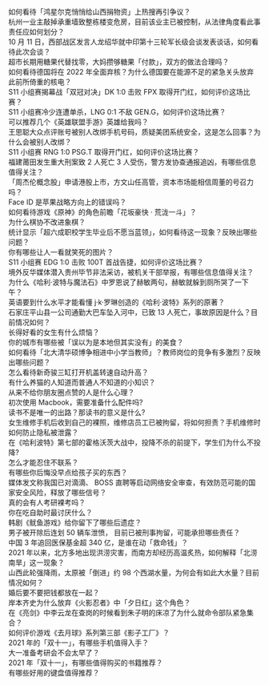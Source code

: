 如何看待「鸿星尔克悄悄给山西捐物资」上热搜再引争议？  
杭州一业主敲掉承重墙致整栋楼变危房，目前该业主已被控制，从法律角度看此事责任应如何划分？  
10 月 11 日，西部战区发言人龙绍华就中印第十三轮军长级会谈发表谈话，如何看待此次会谈？  
超市长期用糖果代替找零，大妈攒够糖果「付款」，双方的做法合理吗？  
如何看待德国将在 2022 年全面弃核？为什么德国要在能源不足的紧急关头放弃此前所倚重的核电？  
S11 小组赛揭幕战「双冠对决」DK 1:0 击败 FPX 取得开门红，如何评价这场比赛？  
S11 小组赛冷少连遭单杀，LNG 0:1 不敌 GEN.G，如何评价这场比赛？  
可以推荐几个《英雄联盟手游》英雄给我吗？  
王思聪大众点评账号被别人改绑手机号码，质疑美团系统安全，这是怎么回事？为什么会被别人改绑？  
S11 小组赛 RNG 1:0 PSG.T 取得开门红，如何评价这场比赛？  
福建莆田发生重大刑案致 2 人死亡 3 人受伤，警方发协查通报追凶，有哪些信息值得关注？  
「周杰伦概念股」申请港股上市，方文山任高管，资本市场能相信周董的号召力吗？  
Face ID 是苹果战略方向上的错误吗？  
如何看待游戏《原神》的角色前瞻「花坂豪快 · 荒泷一斗」？  
为什么棋协不改进象棋？  
统计显示「超六成职校学生毕业后不愿当蓝领」，如何看待这一现象？反映出哪些问题？  
你有哪些让人一看就笑死的图片？  
S11 小组赛 EDG 1:0 击败 100T 首战告捷，如何评价这场比赛？  
境外反华媒体潜入贵州毕节非法采访，被机关干部举报，有哪些信息值得关注？  
为什么《哈利·波特与魔法石》中罗恩说了赫敏两句，赫敏就躲到厕所哭了一下午？  
英语要到什么水平才能看懂 j·k·罗琳创造的《哈利·波特》系列的原著？  
石家庄平山县一公司通勤大巴车坠入河中，已致 13 人死亡，事故原因是什么？目前情况如何？  
长得好看的女生有什么烦恼？  
你的城市有哪些被「误以为是本地但其实没有」的美食？  
如何看待「北大清华硕博争相进中小学当教师」？教师岗位的竞争有多激烈？反映出哪些问题？  
怎么看待新奇骏三缸打开机盖转速自动升高？  
有什么养猫的人知道而普通人不知道的小知识？  
从来不给你朋友圈点赞的人是什么心理？  
初次使用 Macbook，需要准备什么配件吗?  
读书不是唯一的出路？那读书的意义是什么?  
女生维修手机后收到自己的裸照，维修店员工已被拘留，将如何担责？手机维修时如何防止隐私被泄露？  
在《哈利波特》第七部的霍格沃茨大战中，投降不杀的前提下，学生们为什么不投降?  
怎么才能忍住不联系？  
有哪些你后悔没早点给孩子买的东西？  
媒体发文称我国已对滴滴、 BOSS 直聘等启动网络安全审查，有效防范可能的国家安全风险，释放了哪些信号？  
真的会有人考研裸考吗？  
你在吃自助时最讨厌什么？  
韩剧《鱿鱼游戏》给你留下了哪些后遗症？  
男子被开除后连划 50 辆车泄愤， 目前已被刑事拘留，可能承担哪些责任？  
中国 3 年追回医保基金超 340 亿，是谁在动「救命钱」？  
2021 年以来，北方多地出现洪涝灾害，而南方却经历高温炙热，如何解释「北涝南旱」这一现象？  
山西此轮强降雨，太原被「倒进」约 98 个西湖水量，为何会有如此大水量？目前情况如何？  
婚后要不要把钱都放在一起？  
岸本齐史为什么放弃《火影忍者》中「夕日红」这个角色？  
在《亮剑》中李云龙在查岗的时候看到朱子明的床凉了为什么就命令部队紧急集合？  
如何评价游戏《去月球》系列第三部《影子工厂》？  
2021 年的「双十一」，有哪些手机值得入手？  
大一准备考研会不会太早了？  
2021 年「双十一」，有哪些值得购买的书籍推荐？  
有哪些好用的键盘值得推荐？  
